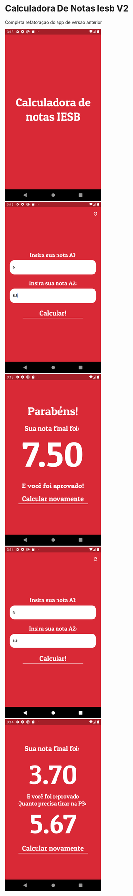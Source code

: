 # Calculadora De Notas Iesb V2

Completa refatoraçao do app de versao anterior

<img src="caculadora_de_notas_iesb_v2/screenshots/Screenshot_1.png" alt="picture" width="315"/>
<img src="caculadora_de_notas_iesb_v2/screenshots/Screenshot_2.png" alt="picture" width="315"/>
<img src="caculadora_de_notas_iesb_v2/screenshots/Screenshot_3.png" alt="picture" width="315"/>
<img src="caculadora_de_notas_iesb_v2/screenshots/Screenshot_4.png" alt="picture" width="315"/>
<img src="caculadora_de_notas_iesb_v2/screenshots/Screenshot_5.png" alt="picture" width="315"/>
